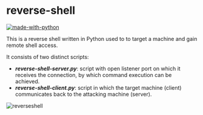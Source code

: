# reverse-shell

[![made-with-python](https://img.shields.io/badge/Made%20with-Python-1f425f.svg)](https://www.python.org/)

This is a reverse shell written in Python used to to target a machine and gain remote shell access.

It consists of two distinct scripts:
- ***reverse-shell-server.py***: script with open listener port on which it receives the connection, by which command execution can be achieved.
- ***reverse-shell-client.py***: script in which the target machine (client) communicates back to the attacking machine (server).

![reverseshell](https://user-images.githubusercontent.com/61552222/162288693-4ef4de3b-8100-450c-82c5-55417ae0fb0d.png)